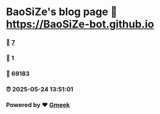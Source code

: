 # BaoSiZe's blog page :link: https://BaoSiZe-bot.github.io 
### :page_facing_up: [7](https://BaoSiZe-bot.github.io/tag.html) 
### :speech_balloon: 1 
### :hibiscus: 69183 
### :alarm_clock: 2025-05-24 13:51:01 
### Powered by :heart: [Gmeek](https://github.com/Meekdai/Gmeek)

